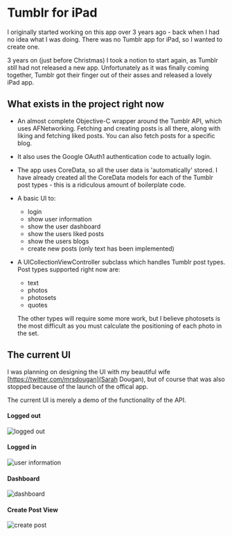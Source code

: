 # Tumblr for iPad

I originally started working on this app over 3 years ago - back when I had no idea what I was doing. There was no Tumblr app for iPad, so I wanted to create one.

3 years on (just before Christmas) I took a notion to start again, as Tumblr *still* had not released a new app. Unfortunately as it was finally coming together, Tumblr got their finger out of their asses and released a lovely iPad app.

## What exists in the project right now

* An almost complete Objective-C wrapper around the Tumblr API, which uses AFNetworking. Fetching and creating posts is all there, along with liking and fetching liked posts. You can also fetch posts for a specific blog.
* It also uses the Google OAuth1 authentication code to actually login.
* The app uses CoreData, so all the user data is 'automatically' stored. I have already created all the CoreData models for each of the Tumblr post types - this is a ridiculous amount of boilerplate code.
* A basic UI to:
	* login
	* show user information
	* show the user dashboard
	* show the users liked posts
	* show the users blogs
	* create new posts (only text has been implemented)
* A UICollectionViewController subclass which handles Tumblr post types. Post types supported right now are:

	* text
	* photos
	* photosets
	* quotes
	
	The other types will require some more work, but I believe photosets is the most difficult as you must calculate the positioning of each photo in the set.
	
## The current UI

I was planning on designing the UI with my beautiful wife [https://twitter.com/mrsdougan](Sarah Dougan), but of course that was also stopped because of the launch of the offical app.

The current UI is merely a demo of the functionality of the API.

#### Logged out

![logged out](http://f.cl.ly/items/3F0u0a3S133M1F2C100z/Screen%20Shot%202013-01-21%20at%2010.55.02%20PM.png)

#### Logged in

![user information](http://f.cl.ly/items/051n3J422G36310a0X0c/Screen%20Shot%202013-01-21%20at%2010.52.18%20PM.png)

#### Dashboard

![dashboard](http://f.cl.ly/items/2I3e1T390A0h0d0e451z/Screen%20Shot%202013-01-21%20at%2010.52.32%20PM.png)

#### Create Post View

![create post](http://f.cl.ly/items/073U0x1B3z2v3O3V2Q1p/Screen%20Shot%202013-01-21%20at%2010.52.36%20PM.png)
